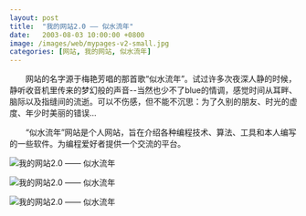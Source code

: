 ```yaml
---
layout: post
title:  "我的网站2.0 —— 似水流年"
date:   2003-08-03 10:00:00 +0800
image: /images/web/mypages-v2-small.jpg
categories: [网站, 我的网站, 似水流年]
---
```


　　网站的名字源于梅艳芳唱的那首歌“似水流年”。试过许多次夜深人静的时候，静听收音机里传来的梦幻般的声音--当然也少不了blue的情调，感觉时间从耳畔、脑际以及指缝间的流逝。可以不伤感，但不能不沉思：为了久别的朋友、时光的虚度、年少时美丽的错误...

　　“似水流年”网站是个人网站，旨在介绍各种编程技术、算法、工具和本人编写的一些软件。为编程爱好者提供一个交流的平台。 


![我的网站2.0 —— 似水流年]({{site.baseurl}}/images/web/我的网站2-似水流年.png)

![我的网站2.0 —— 似水流年]({{site.baseurl}}/images/web/我的网站2-似水流年-1.png)

![我的网站2.0 —— 似水流年]({{site.baseurl}}/images/web/我的网站2-似水流年-2.png)
